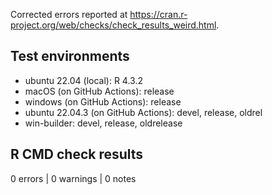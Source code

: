 Corrected errors reported at <https://cran.r-project.org/web/checks/check_results_weird.html>.

## Test environments

* ubuntu 22.04 (local): R 4.3.2
* macOS (on GitHub Actions): release
* windows (on GitHub Actions): release
* ubuntu 22.04.3 (on GitHub Actions): devel, release, oldrel
* win-builder: devel, release, oldrelease

## R CMD check results

0 errors | 0 warnings | 0 notes
